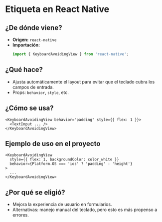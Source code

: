 # Etiqueta <KeyboardAvoidingView> en React Native

## ¿De dónde viene?
- **Origen:** `react-native`
- **Importación:**
  ```typescript
  import { KeyboardAvoidingView } from 'react-native';
  ```

## ¿Qué hace?
- Ajusta automáticamente el layout para evitar que el teclado cubra los campos de entrada.
- Props: `behavior`, `style`, etc.

## ¿Cómo se usa?
```tsx
<KeyboardAvoidingView behavior="padding" style={{ flex: 1 }}>
  <TextInput ... />
</KeyboardAvoidingView>
```

## Ejemplo de uso en el proyecto
```tsx
<KeyboardAvoidingView
  style={{ flex: 1, backgroundColor: color_white }}
  behavior={Platform.OS === 'ios' ? 'padding' : 'height'}
>
  ...
</KeyboardAvoidingView>
```

## ¿Por qué se eligió?
- Mejora la experiencia de usuario en formularios.
- Alternativas: manejo manual del teclado, pero esto es más propenso a errores. 